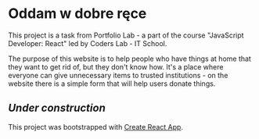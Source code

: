 # Oddam w dobre ręce

This project is a task from Portfolio Lab - a part of the course "JavaScript Developer: React" led by Coders Lab - IT School.

The purpose of this website is to help people who have things at home that they want to get rid of, but they don't know how. It's a place where everyone can give unnecessary items to trusted institutions - on the website there is a simple form that will help users donate things.

## *Under construction*

This project was bootstrapped with [Create React App](https://github.com/facebook/create-react-app).